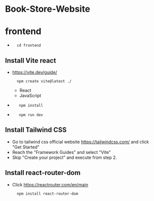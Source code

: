 # Book-Store-Website

# frontend

-       cd frontend

## Install Vite react 

- https://vite.dev/guide/

        npm create vite@latest ./
    - React
    - JavaScript

-        npm install
        
-        npm run dev

## Install Tailwind CSS

- Go to tailwind css official website https://tailwindcss.com/ and click "Get Started"
- Reach the "Framework Guides" and select "Vite"
- Skip "Create your project" and execute from step 2. 

## Install react-router-dom

- Click https://reactrouter.com/en/main

        npm install react-router-dom

